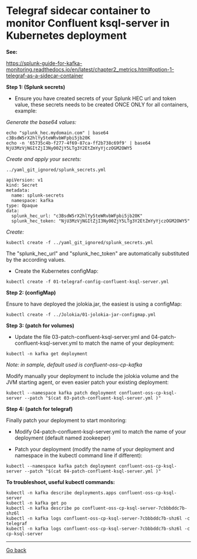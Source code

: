 # Telegraf sidecar container to monitor Confluent ksql-server in Kubernetes deployment

**See:**

https://splunk-guide-for-kafka-monitoring.readthedocs.io/en/latest/chapter2_metrics.html#option-1-telegraf-as-a-sidecar-container

**Step 1: (Splunk secrets)**

- Ensure you have created secrets of your Splunk HEC url and token value, these secrets needs to be created ONCE ONLY for all containers, example:

*Generate the base64 values:*

```
echo "splunk_hec.mydomain.com" | base64
c3BsdW5rX2hlYy5teWRvbWFpbi5jb20K
echo -n '65735c4b-f277-4f69-87ca-ff2b738c69f9' | base64
NjU3MzVjNGItZjI3Ny00ZjY5LTg3Y2EtZmYyYjczOGM2OWY5
```

*Create and apply your secrets:*

```
../yaml_git_ignored/splunk_secrets.yml
```

```
apiVersion: v1
kind: Secret
metadata:
  name: splunk-secrets
  namespace: kafka
type: Opaque
data:
  splunk_hec_url: "c3BsdW5rX2hlYy5teWRvbWFpbi5jb20K"
  splunk_hec_token: "NjU3MzVjNGItZjI3Ny00ZjY5LTg3Y2EtZmYyYjczOGM2OWY5"
```

*Create:*

```
kubectl create -f ../yaml_git_ignored/splunk_secrets.yml
```

The "splunk_hec_url" and "splunk_hec_token" are automatically substituted by the according values.

- Create the Kubernetes configMap:

```
kubectl create -f 01-telegraf-config-confluent-ksql-server.yml
```

**Step 2: (configMap)**

Ensure to have deployed the jolokia.jar, the easiest is using a configMap:

```
kubectl create -f ../Jolokia/01-jolokia-jar-configmap.yml
```

**Step 3: (patch for volumes)**

- Update the file 03-patch-confluent-ksql-server.yml and 04-patch-confluent-ksql-server.yml to match the name of your deployment:

```
kubectl -n kafka get deployment
```

*Note: in sample, default used is confluent-oss-cp-kafka*

Modify manually your deployment to include the jolokia volume and the JVM starting agent, or even easier patch your existing deployment:

```
kubectl --namespace kafka patch deployment confluent-oss-cp-ksql-server --patch "$(cat 03-patch-confluent-ksql-server.yml )"
```

**Step 4: (patch for telegraf)**

Finally patch your deployment to start monitoring:

- Modify 04-patch-confluent-ksql-server.yml to match the name of your deployment (default named zookeeper)

- Patch your deployment (modify the name of your deployment and namespace in the kubectl command line if different):

```
kubectl --namespace kafka patch deployment confluent-oss-cp-ksql-server --patch "$(cat 04-patch-confluent-ksql-server.yml )"
```

**To troubleshoot, useful kubectl commands:**

```
kubectl -n kafka describe deployments.apps confluent-oss-cp-ksql-server
kubectl -n kafka get po
kubectl -n kafka describe po confluent-oss-cp-ksql-server-7cbbbddc7b-shz6l
kubectl -n kafka logs confluent-oss-cp-ksql-server-7cbbbddc7b-shz6l -c telegraf
kubectl -n kafka logs confluent-oss-cp-ksql-server-7cbbbddc7b-shz6l -c cp-ksql-server
```

--------------
[Go back](../)